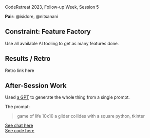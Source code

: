 CodeRetreat 2023, Follow-up Week, Session 5

**Pair:** @isidore, @nitsanani

## Constraint: Feature Factory

Use all available AI tooling to get as many features done.

## Results / Retro

Retro link here

## After-Session Work

Used [a GPT](https://chat.openai.com/g/g-n7Rs0IK86-grimoire) to generate the whole thing from a single prompt.

The prompt:

> game of life
> 10x10
> a glider collides with a square
> python, tkinter

[See chat here](https://chat.openai.com/share/4ceab0af-225f-4bd8-8415-7b3f31172515)  
[See code here](./with-grimoire.py)

